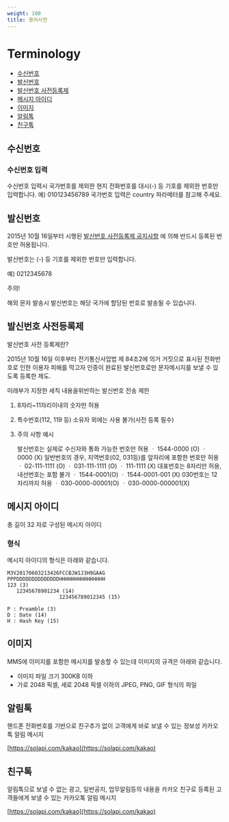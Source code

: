 ```yaml
---
weight: 100
title: 용어사전
---
```


# Terminology

* [수신번호](terminology.md#수신번호)
* [발신번호](terminology.md#발신번호)
* [발신번호 사전등록제](terminology.md#발신번호-사전등록제)
* [메시지 아이디](terminology.md#메시지-아이디)
* [이미지](terminology.md#이미지)
* [알림톡](terminology.md#알림톡)
* [친구톡](terminology.md#친구톡)

## 수신번호

### 수신번호 입력

수신번호 입력시 국가번호를 제외한 현지 전화번호를 대시\(-\) 등 기호를 제외한 번호만 입력합니다. 예\) 010123456789 국가번호 입력은 country 파라메터를 참고해 주세요.

## 발신번호

2015년 10월 16일부터 시행된 [발신번호 사전등록제 공지사항](https://solapi.com/notice/3070386) 에 의해 반드시 등록된 번호만 허용됩니다.

발신번호는 \(-\) 등 기호를 제외한 번호만 입력합니다.

예\) 0212345678

주의!

해외 문자 발송시 발신번호는 해당 국가에 할당된 번호로 발송될 수 있습니다.

## 발신번호 사전등록제

발신번호 사전 등록제란?

2015년 10월 16일 이후부터 전기통신사업법 제 84조2에 의거 거짓으로 표시된 전화번호로 인한 이용자 피해를 막고자 인증이 완료된 발신번호로만 문자메시지를 보낼 수 있도록 등록한 제도.

미래부가 지정한 세칙 내용을위반하는 발신번호 전송 제한

1. 8자리~11자리이내의 숫자만 허용
2. 특수번호\(112, 119 등\) 소유자 외에는 사용 불가\(사전 등록 필수\)
3. 주의 사항 예시

   발신번호는 실제로 수신자와 통화 가능한 번호만 허용 ㆍ 1544-0000 \(O\) ㆍ 0000 \(X\) 일반번호의 경우, 지역번호\(02, 031등\)를 앞자리에 포함한 번호만 허용 ㆍ 02-111-1111 \(O\) ㆍ 031-111-1111 \(O\) ㆍ 111-1111 \(X\) 대표번호는 8자리만 허용, 내선번호는 포함 불가 ㆍ 1544-0001\(O\) ㆍ 1544-0001-001 \(X\) 030번호는 12자리까지 허용 ㆍ 030-0000-00001\(O\) ㆍ 030-0000-000001\(X\)

## 메시지 아이디

총 길이 32 자로 구성된 메시지 아이디

### 형식

메시지 아이디의 형식은 아래와 같습니다.

```text
M3V20170603213426FCCBJW1J3H9GAAG
PPPDDDDDDDDDDDDDDHHHHHHHHHHHHHHH
123 (3)
   12345678901234 (14)
                 123456789012345 (15)

P : Preamble (3)
D : Date (14)
H : Hash Key (15)
```

## 이미지

MMS에 이미지를 포함한 메시지를 발송할 수 있는데 이미지의 규격은 아래와 같습니다.

* 이미지 파일 크기 300KB 이하
* 가로 2048 픽셀, 세로 2048 픽셀 이하의 JPEG, PNG, GIF 형식의 파일

## 알림톡

핸드폰 전화번호를 기반으로 친구추가 없이 고객에게 바로 보낼 수 있는 정보성 카카오톡 알림 메시지

[https://solapi.com/kakao](https://solapi.com/kakao)

## 친구톡

알림톡으로 보낼 수 없는 광고, 일반공지, 업무알림등의 내용을 카카오 친구로 등록된 고객들에게 보낼 수 있는 카카오톡 알림 메시지

[https://solapi.com/kakao](https://solapi.com/kakao)

